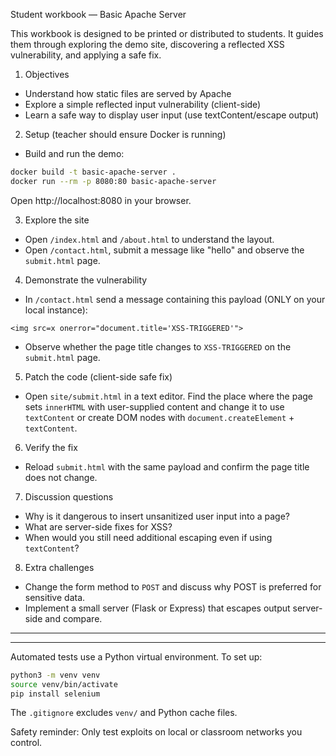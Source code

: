 Student workbook — Basic Apache Server

This workbook is designed to be printed or distributed to students. It guides them through exploring the demo site, discovering a reflected XSS vulnerability, and applying a safe fix.

1) Objectives
- Understand how static files are served by Apache
- Explore a simple reflected input vulnerability (client-side)
- Learn a safe way to display user input (use textContent/escape output)

2) Setup (teacher should ensure Docker is running)
- Build and run the demo:

```bash
docker build -t basic-apache-server .
docker run --rm -p 8080:80 basic-apache-server
```

Open http://localhost:8080 in your browser.

3) Explore the site
- Open `/index.html` and `/about.html` to understand the layout.
- Open `/contact.html`, submit a message like "hello" and observe the `submit.html` page.

4) Demonstrate the vulnerability
- In `/contact.html` send a message containing this payload (ONLY on your local instance):

```
<img src=x onerror="document.title='XSS-TRIGGERED'">
```

- Observe whether the page title changes to `XSS-TRIGGERED` on the `submit.html` page.

5) Patch the code (client-side safe fix)
- Open `site/submit.html` in a text editor. Find the place where the page sets `innerHTML` with user-supplied content and change it to use `textContent` or create DOM nodes with `document.createElement` + `textContent`.

6) Verify the fix
- Reload `submit.html` with the same payload and confirm the page title does not change.

7) Discussion questions
- Why is it dangerous to insert unsanitized user input into a page?
- What are server-side fixes for XSS?
- When would you still need additional escaping even if using `textContent`?

8) Extra challenges
- Change the form method to `POST` and discuss why POST is preferred for sensitive data.
- Implement a small server (Flask or Express) that escapes output server-side and compare.

---

---

Automated tests use a Python virtual environment. To set up:

```bash
python3 -m venv venv
source venv/bin/activate
pip install selenium
```

The `.gitignore` excludes `venv/` and Python cache files.

Safety reminder: Only test exploits on local or classroom networks you control.
